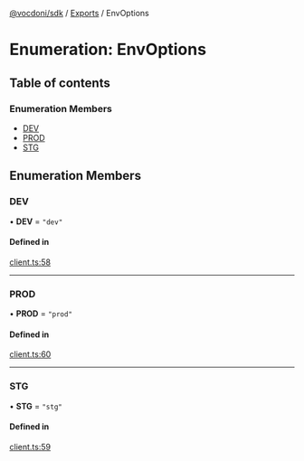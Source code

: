 [@vocdoni/sdk](/sdk) / [Exports](../modules.md) / EnvOptions

# Enumeration: EnvOptions

## Table of contents

### Enumeration Members

- [DEV](EnvOptions.md#dev)
- [PROD](EnvOptions.md#prod)
- [STG](EnvOptions.md#stg)

## Enumeration Members

### DEV

• **DEV** = ``"dev"``

#### Defined in

[client.ts:58](https://github.com/vocdoni/vocdoni-sdk/blob/0a4464c/src/client.ts#L58)

___

### PROD

• **PROD** = ``"prod"``

#### Defined in

[client.ts:60](https://github.com/vocdoni/vocdoni-sdk/blob/0a4464c/src/client.ts#L60)

___

### STG

• **STG** = ``"stg"``

#### Defined in

[client.ts:59](https://github.com/vocdoni/vocdoni-sdk/blob/0a4464c/src/client.ts#L59)
